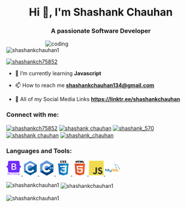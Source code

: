 <h1 align="center">Hi 👋, I'm Shashank Chauhan</h1>
<h3 align="center">A passionate Software Developer</h3>

<img align="right" alt="coding" width="400px" src="https://camo.githubusercontent.com/19db51af5f90f1b152bc0b9078f5fe97053955be5074f03f17019c70345bdcdb/68747470733a2f2f6d69726f2e6d656469756d2e636f6d2f6d61782f313336302f302a37513379765349765f7430696f4a2d5a2e676966">

<p align="left"> <img src="https://komarev.com/ghpvc/?username=shashankchauhan1&label=Profile%20views&color=0e75b6&style=flat" alt="shashankchauhan1" /> </p>

<p align="left"> <a href="https://twitter.com/shashankch75852" target="blank"><img src="https://img.shields.io/twitter/follow/shashankch75852?logo=twitter&style=for-the-badge" alt="shashankch75852" /></a> </p>

- 🌱 I’m currently learning **Javascript**

- 📫 How to reach me **shashankchauhan134@gmail.com**

- 🌴 All of my Social Media Links **https://linktr.ee/shashankchauhan**

<h3 align="left">Connect with me:</h3>
<p align="left">
  
<a href="https://twitter.com/shashankch75852" target="blank"><img align="center" src="https://raw.githubusercontent.com/rahuldkjain/github-profile-readme-generator/master/src/images/icons/Social/twitter.svg" alt="shashankch75852" height="30" width="40" /></a>
<a href="https://linkedin.com/in/shashank chauhan" target="blank"><img align="center" src="https://raw.githubusercontent.com/rahuldkjain/github-profile-readme-generator/master/src/images/icons/Social/linked-in-alt.svg" alt="shashank chauhan" height="30" width="40" /></a>
<a href="https://instagram.com/shashank_570" target="blank"><img align="center" src="https://raw.githubusercontent.com/rahuldkjain/github-profile-readme-generator/master/src/images/icons/Social/instagram.svg" alt="shashank_570" height="30" width="40" /></a>
<a href="https://www.hackerrank.com/shashank chauhan" target="blank"><img align="center" src="https://raw.githubusercontent.com/rahuldkjain/github-profile-readme-generator/master/src/images/icons/Social/hackerrank.svg" alt="shashank chauhan" height="30" width="40" /></a>
<a href="[https://www.leetcode.com/shashank_chauhan](https://www.leetcode.com/shashank_chauhan_1)" target="blank"><img align="center" src="https://raw.githubusercontent.com/rahuldkjain/github-profile-readme-generator/master/src/images/icons/Social/leet-code.svg" alt="shashank_chauhan" height="30" width="40" /></a>

</p>

<h3 align="left">Languages and Tools:</h3>
<p align="left"> <a href="https://getbootstrap.com" target="_blank" rel="noreferrer"> <img src="https://raw.githubusercontent.com/devicons/devicon/master/icons/bootstrap/bootstrap-plain-wordmark.svg" alt="bootstrap" width="40" height="40"/> </a> <a href="https://www.cprogramming.com/" target="_blank" rel="noreferrer"> <img src="https://raw.githubusercontent.com/devicons/devicon/master/icons/c/c-original.svg" alt="c" width="40" height="40"/> </a> <a href="https://www.w3schools.com/cpp/" target="_blank" rel="noreferrer"> <img src="https://raw.githubusercontent.com/devicons/devicon/master/icons/cplusplus/cplusplus-original.svg" alt="cplusplus" width="40" height="40"/> </a> <a href="https://www.w3schools.com/css/" target="_blank" rel="noreferrer"> <img src="https://raw.githubusercontent.com/devicons/devicon/master/icons/css3/css3-original-wordmark.svg" alt="css3" width="40" height="40"/> </a> <a href="https://www.w3.org/html/" target="_blank" rel="noreferrer"> <img src="https://raw.githubusercontent.com/devicons/devicon/master/icons/html5/html5-original-wordmark.svg" alt="html5" width="40" height="40"/> </a> <a href="https://developer.mozilla.org/en-US/docs/Web/JavaScript" target="_blank" rel="noreferrer"> <img src="https://raw.githubusercontent.com/devicons/devicon/master/icons/javascript/javascript-original.svg" alt="javascript" width="40" height="40"/> </a> <a href="https://www.mysql.com/" target="_blank" rel="noreferrer"> <img src="https://raw.githubusercontent.com/devicons/devicon/master/icons/mysql/mysql-original-wordmark.svg" alt="mysql" width="40" height="40"/> </a> </p>

<p><img align="left" src="https://github-readme-stats.vercel.app/api/top-langs?username=shashankchauhan1&show_icons=true&locale=en&layout=compact" alt="shashankchauhan1" /></p>

<p>&nbsp;<img align="center" src="https://github-readme-stats.vercel.app/api?username=shashankchauhan1&show_icons=true&locale=en" alt="shashankchauhan1" /></p>

<p><img align="center" src="https://github-readme-streak-stats.herokuapp.com/?user=shashankchauhan1&" alt="shashankchauhan1" /></p>
